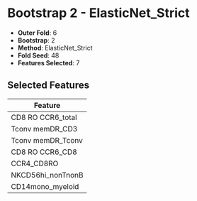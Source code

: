 # Bootstrap 2 - ElasticNet_Strict

- **Outer Fold**: 6
- **Bootstrap**: 2
- **Method**: ElasticNet_Strict
- **Fold Seed**: 48
- **Features Selected**: 7

## Selected Features

| Feature |
|---------|
| CD8 RO CCR6_total |
| Tconv memDR_CD3 |
| Tconv memDR_Tconv |
| CD8 RO CCR6_CD8 |
| CCR4_CD8RO |
| NKCD56hi_nonTnonB |
| CD14mono_myeloid |

